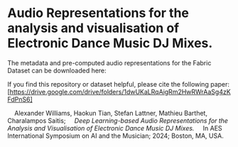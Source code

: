 # Audio Representations for the analysis and visualisation of Electronic Dance Music DJ Mixes.

The metadata and pre-computed audio representations for the Fabric Dataset can be downloaded here:

If you find this repository or dataset helpful, please cite the following paper: [https://drive.google.com/drive/folders/1dwUKaLRqAigRm2HwRWrAaSg4zKFdPnS6]

&nbsp;&nbsp;&nbsp;&nbsp;Alexander Williams, Haokun Tian, Stefan Lattner, Mathieu Barthet, Charalampos Saitis;
&nbsp;&nbsp;&nbsp;&nbsp;*Deep Learning-based Audio Representations for the Analysis and Visualisation of Electronic Dance Music DJ Mixes.*
&nbsp;&nbsp;&nbsp;&nbsp;In AES International Symposium on AI and the Musician; 2024; Boston, MA, USA.
